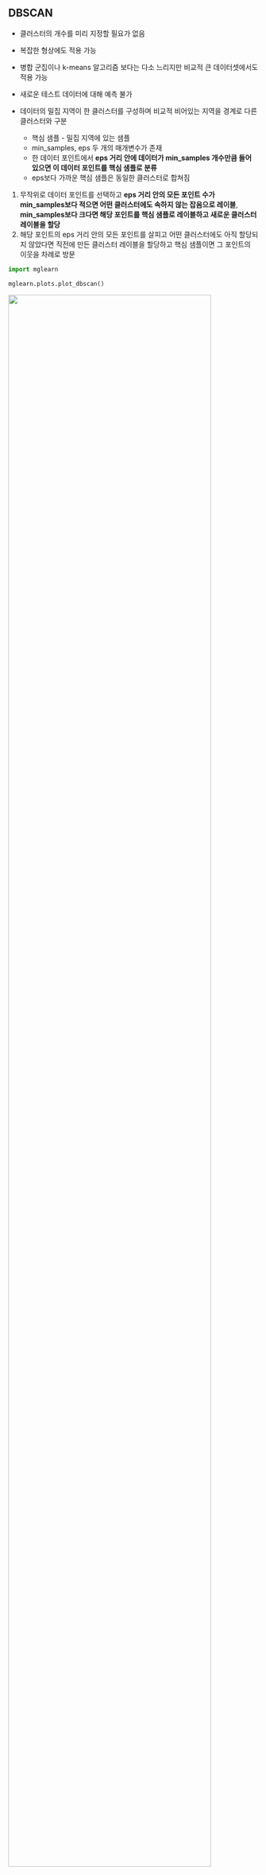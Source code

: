 ## DBSCAN

- 클러스터의 개수를 미리 지정할 필요가 없음
- 복잡한 형상에도 적용 가능
- 병합 군집이나 k-means 알고리즘 보다는 다소 느리지만 비교적 큰 데이터셋에서도 적용 가능
- 새로운 테스트 데이터에 대해 예측 불가

- 데이터의 밀집 지역이 한 클러스터를 구성하며 비교적 비어있는 지역을 경계로 다른 클러스터와 구분
  - 핵심 샘플 - 밀집 지역에 있는 샘플 
  - min_samples, eps 두 개의 매개변수가 존재
  - 한 데이터 포인트에서 **eps 거리 안에 데이터가 min_samples 개수만큼 들어 있으면 이 데이터 포인트를 핵심 샘플로 분류**
  - eps보다 가까운 핵심 샘플은 동일한 클러스터로 합쳐짐



1. 무작위로 데이터 포인트를 선택하고 **eps 거리 안의 모든 포인트 수가 min_samples보다 적으면 어떤 클러스터에도 속하지 않는 잡음으로 레이블**, **min_samples보다 크다면 해당 포인트를 핵심 샘플로 레이블하고 새로운 클러스터 레이블을 할당**
2. 해당 포인트의 eps 거리 안의 모든 포인트를 살피고 어떤 클러스터에도 아직 할당되지 않았다면 직전에 만든 클러스터 레이블을 할당하고 핵심 샘플이면 그 포인트의 이웃을 차례로 방문

```python
import mglearn

mglearn.plots.plot_dbscan()
```

<img src="https://user-images.githubusercontent.com/58063806/112145086-4422be80-8c1d-11eb-922b-cde178eb72ad.png" width=90% />

흰색 포인트 - 잡음 포인트 **(클러스터 레이블 -1)**

크게 표시된 포인트 - 핵심 포인트

작게 표시된 포인트 - 경계 포인트

- **eps는 가까운 포인트의 범위를 결정**하기 때문에 매우 작게 하면 어떤 포인트도 핵심 포인트가  되지 못하고, 모든 포인트가 잡음 포인트가 될 수 있으며 증가시키면 하나의 클러스터에 더 많은 포인트가 포함됨 (클러스터를 커지게, 여러 클러스터를 하나로)
- **min_samples는 덜 조밀한 지역의 포인트들이 잡음 포인트가 될 지, 하나의 클러스터가 될 지를 결정**하기 때문에 증가시키면 핵심 포인트 수가 줄어들며 잡음 포인트가 늘어남 **(클러스터의 최소 크기를 결정)**

```python
import matplotlib.pyplot as plt
from sklearn.preprocessing import StandardScaler

X, y = make_moons(n_samples=200, noise=0.05, random_state=0)

scaler = StandardScaler()
# 적절한 eps 값을 찾기 위해 scaling을 진행
X_scaled = scaler.fit_transform(X)

dbscan = DBSCAN()
clusters = dbscan.fit_predict(X_scaled)

plt.rc('font', family="Malgun Gothic")
plt.rcParams['axes.unicode_minus']=False
plt.scatter(X_scaled[:, 0], X_scaled[:, 1], c=clusters, cmap=mglearn.cm2, s=60, edgecolors="black")
plt.xlabel("특성 0")
plt.ylabel("특성 0")
```

<img src="https://user-images.githubusercontent.com/58063806/112147432-0ecba000-8c20-11eb-8e41-3a71d29c6636.png" width=60% />

eps 기본값(0.5)에서 올바르게 클러스터를 만들어낸 결과를 볼 수 있음